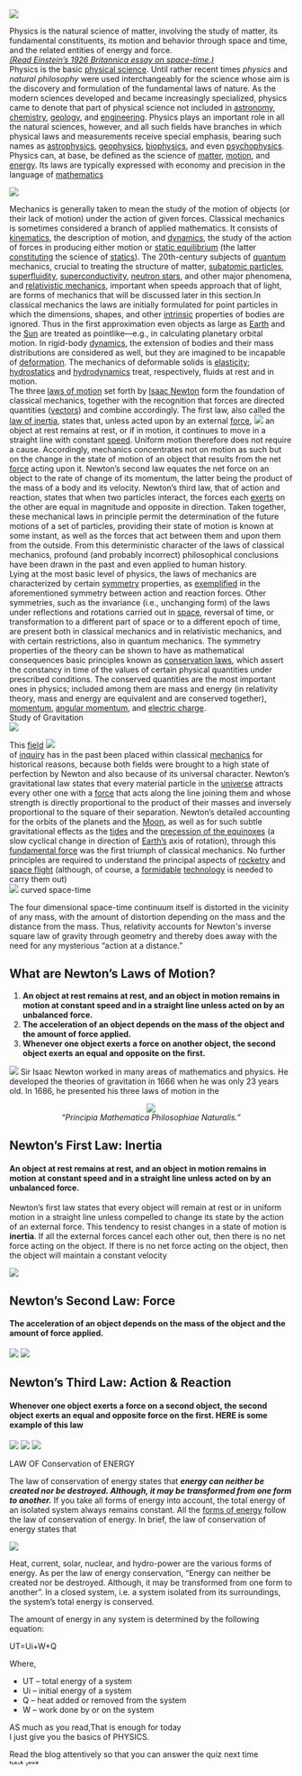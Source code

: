 <img src="https://raw.githubusercontent.com/STEAMer-Academy/Steamer-Blogs/refs/heads/main/Science/Physics/Part%202/Images/Image%201.png" />

Physics is the natural science of matter, involving the study of matter, its fundamental constituents, its motion and behavior through space and time, and the related entities of energy and force.  
[_(Read Einstein’s 1926 Britannica essay on space-time.)_](https://www.britannica.com/topic/Albert-Einstein-on-Space-Time-1987141)  
Physics is the basic [physical science](https://www.britannica.com/science/physical-science). Until rather recent times _physics_ and _natural philosophy_ were used interchangeably for the science whose aim is the discovery and formulation of the fundamental laws of nature. As the modern sciences developed and became increasingly specialized, physics came to denote that part of physical science not included in [astronomy](https://www.britannica.com/science/astronomy), [chemistry](https://www.britannica.com/science/chemistry), [geology](https://www.britannica.com/science/geology), and [engineering](https://www.britannica.com/technology/engineering). Physics plays an important role in all the natural sciences, however, and all such fields have branches in which physical laws and measurements receive special emphasis, bearing such names as [astrophysics](https://www.britannica.com/science/astrophysics), [geophysics](https://www.britannica.com/science/geophysics), [biophysics](https://www.britannica.com/science/biophysics), and even [psychophysics](https://www.britannica.com/science/psychophysics). Physics can, at base, be defined as the science of [matter](https://www.britannica.com/science/matter), [motion](https://www.britannica.com/science/motion-mechanics), and [energy](https://www.britannica.com/science/energy). Its laws are typically expressed with economy and precision in the language of [mathematics](https://www.britannica.com/science/mathematics)

  <img src="https://raw.githubusercontent.com/STEAMer-Academy/Steamer-Blogs/refs/heads/main/Science/Physics/Part%202/Images/Image%202.png" />

Mechanics is generally taken to mean the study of the motion of objects (or their lack of motion) under the action of given forces. Classical mechanics is sometimes considered a branch of applied mathematics. It consists of [kinematics](https://www.britannica.com/science/kinematics), the description of motion, and [dynamics](https://www.britannica.com/science/dynamics-physics), the study of the action of forces in producing either motion or [static equilibrium](https://www.britannica.com/science/equilibrium-physics) (the latter [constituting](https://www.merriam-webster.com/dictionary/constituting) the science of [statics](https://www.britannica.com/science/statics)). The 20th-century subjects of [quantum](https://www.merriam-webster.com/dictionary/quantum) mechanics, crucial to treating the structure of matter, [subatomic particles](https://www.britannica.com/science/subatomic-particle), [superfluidity](https://www.britannica.com/science/superfluidity), [superconductivity](https://www.britannica.com/science/superconductivity), [neutron stars](https://www.britannica.com/science/neutron-star), and other major phenomena, and [relativistic mechanics](https://www.britannica.com/science/relativistic-mechanics), important when speeds approach that of light, are forms of mechanics that will be discussed later in this section.In classical mechanics the laws are initially formulated for point particles in which the dimensions, shapes, and other [intrinsic](https://www.merriam-webster.com/dictionary/intrinsic) properties of bodies are ignored. Thus in the first approximation even objects as large as [Earth](https://www.britannica.com/place/Earth) and the [Sun](https://www.britannica.com/place/Sun) are treated as pointlike—e.g., in calculating planetary orbital motion. In rigid-body [dynamics](https://www.merriam-webster.com/dictionary/dynamics), the extension of bodies and their mass distributions are considered as well, but they are imagined to be incapable of [deformation](https://www.britannica.com/science/deformation-mechanics). The mechanics of deformable solids is [elasticity](https://www.britannica.com/science/elasticity-physics); [hydrostatics](https://www.britannica.com/science/hydrostatics) and [hydrodynamics](https://www.britannica.com/science/fluid-mechanics/Hydrodynamics#ref77483) treat, respectively, fluids at rest and in motion.  
The three [laws of motion](https://www.britannica.com/science/Newtons-laws-of-motion) set forth by [Isaac Newton](https://www.britannica.com/biography/Isaac-Newton) form the foundation of classical mechanics, together with the recognition that forces are directed quantities ([vectors](https://www.britannica.com/science/vector-physics)) and combine accordingly. The first law, also called the [law of inertia](https://www.britannica.com/science/inertia), states that, unless acted upon by an external [force](https://www.britannica.com/science/force-physics), <img src="https://raw.githubusercontent.com/STEAMer-Academy/Steamer-Blogs/refs/heads/main/Science/Physics/Part%202/Images/Image%203.png" /> an object at rest remains at rest, or if in motion, it continues to move in a straight line with constant [speed](https://www.britannica.com/technology/speed-photography). Uniform motion therefore does not require a cause. Accordingly, mechanics concentrates not on motion as such but on the change in the state of motion of an object that results from the net [force](https://www.britannica.com/science/law-of-force) acting upon it. Newton’s second law equates the net force on an object to the rate of change of its momentum, the latter being the product of the mass of a body and its velocity. Newton’s third law, that of action and reaction, states that when two particles interact, the forces each [exerts](https://www.britannica.com/dictionary/exerts) on the other are equal in magnitude and opposite in direction. Taken together, these mechanical laws in principle permit the determination of the future motions of a set of particles, providing their state of motion is known at some instant, as well as the forces that act between them and upon them from the outside. From this deterministic character of the laws of classical mechanics, profound (and probably incorrect) philosophical conclusions have been drawn in the past and even applied to human history.  
Lying at the most basic level of physics, the laws of mechanics are characterized by certain [symmetry](https://www.britannica.com/science/symmetry-physics) properties, as [exemplified](https://www.britannica.com/dictionary/exemplified) in the aforementioned symmetry between action and reaction forces. Other symmetries, such as the invariance (i.e., unchanging form) of the laws under reflections and rotations carried out in [space](https://www.britannica.com/science/space-physics-and-metaphysics), reversal of time, or transformation to a different part of space or to a different epoch of time, are present both in classical mechanics and in relativistic mechanics, and with certain restrictions, also in quantum mechanics. The symmetry properties of the theory can be shown to have as mathematical consequences basic principles known as [conservation laws](https://www.britannica.com/science/conservation-law), which assert the constancy in time of the values of certain physical quantities under prescribed conditions. The conserved quantities are the most important ones in physics; included among them are mass and energy (in relativity theory, mass and energy are equivalent and are conserved together), [momentum](https://www.britannica.com/science/momentum), [angular momentum](https://www.britannica.com/science/angular-momentum), and [electric charge](https://www.britannica.com/science/electric-charge).  
Study of Gravitation  
<img src="https://raw.githubusercontent.com/STEAMer-Academy/Steamer-Blogs/refs/heads/main/Science/Physics/Part%202/Images/Image%204.png" />

This [field](https://www.britannica.com/science/field-physics) <img src="https://raw.githubusercontent.com/STEAMer-Academy/Steamer-Blogs/refs/heads/main/Science/Physics/Part%202/Images/Image%205.png" />  
of [inquiry](https://www.britannica.com/dictionary/inquiry) has in the past been placed within classical [mechanics](https://www.britannica.com/science/mechanics) for historical reasons, because both fields were brought to a high state of perfection by Newton and also because of its universal character. Newton’s gravitational law states that every material particle in the [universe](https://www.britannica.com/science/universe) attracts every other one with a [force](https://www.britannica.com/science/force-physics) that acts along the line joining them and whose strength is directly proportional to the product of their masses and inversely proportional to the square of their separation. Newton’s detailed accounting for the orbits of the planets and the [Moon](https://www.britannica.com/place/Moon), as well as for such subtle gravitational effects as the [tides](https://www.britannica.com/science/tide) and the [precession of the equinoxes](https://www.britannica.com/science/precession-of-the-equinoxes) (a slow cyclical change in direction of [Earth’s](https://www.britannica.com/place/Earth) axis of rotation), through this [fundamental force](https://www.britannica.com/science/fundamental-interaction) was the first triumph of classical mechanics. No further principles are required to understand the principal aspects of [rocketry](https://www.britannica.com/technology/rocket-jet-propulsion-device-and-vehicle) and [space flight](https://www.britannica.com/science/space-exploration) (although, of course, a [formidable](https://www.merriam-webster.com/dictionary/formidable) [technology](https://www.britannica.com/technology/technology) is needed to carry them out)  
<img src="https://raw.githubusercontent.com/STEAMer-Academy/Steamer-Blogs/refs/heads/main/Science/Physics/Part%202/Images/Image%206.png" /> curved space-time

The four dimensional space-time continuum itself is distorted in the vicinity of any mass, with the amount of distortion depending on the mass and the distance from the mass. Thus, relativity accounts for Newton's inverse square law of gravity through geometry and thereby does away with the need for any mysterious “action at a distance.”

## **What are Newton’s Laws of Motion?**

1. **An object at rest remains at rest, and an object in motion remains in motion at constant speed and in a straight line unless acted on by an unbalanced force.**
2. **The acceleration of an object depends on the mass of the object and the amount of force applied.**
3. **Whenever one object exerts a force on another object, the second object exerts an equal and opposite on the first.**

<img src="https://raw.githubusercontent.com/STEAMer-Academy/Steamer-Blogs/refs/heads/main/Science/Physics/Part%202/Images/Image%207.png" /> Sir Isaac Newton worked in many areas of mathematics and physics. He developed the theories of gravitation in 1666 when he was only 23 years old. In 1686, he presented his three laws of motion in the

 <p align="center">
   <img src="https://raw.githubusercontent.com/STEAMer-Academy/Steamer-Blogs/refs/heads/main/Science/Physics/Part%202/Images/Image%208.png" />
   <br />
   <i>“Principia Mathematica Philosophiae Naturalis.” </i>
 </p>

## **Newton’s First Law: Inertia**

#### **An object at rest remains at rest, and an object in motion remains in motion at constant speed and in a straight line unless acted on by an unbalanced force.**

Newton’s first law states that every object will remain at rest or in uniform motion in a straight line unless compelled to change its state by the action of an external force. This tendency to resist changes in a state of motion is **inertia**. If all the external forces cancel each other out, then there is no net force acting on the object. If there is no net force acting on the object, then the object will maintain a constant velocity

<img src="https://raw.githubusercontent.com/STEAMer-Academy/Steamer-Blogs/refs/heads/main/Science/Physics/Part%202/Images/Image%209.png" />

## **Newton’s Second Law: Force**

#### **The acceleration of an object depends on the mass of the object and the amount of force applied.**

<img src="https://raw.githubusercontent.com/STEAMer-Academy/Steamer-Blogs/refs/heads/main/Science/Physics/Part%202/Images/Image%2010.png" />

<img src="https://raw.githubusercontent.com/STEAMer-Academy/Steamer-Blogs/refs/heads/main/Science/Physics/Part%202/Images/Image%2011.png" />

## **Newton’s Third Law: Action & Reaction**

#### **Whenever one object exerts a force on a second object, the second object exerts an equal and opposite force on the first.** **HERE is some example of this law**

<img src="https://raw.githubusercontent.com/STEAMer-Academy/Steamer-Blogs/refs/heads/main/Science/Physics/Part%202/Images/Image%2012.png" />

<img src="https://raw.githubusercontent.com/STEAMer-Academy/Steamer-Blogs/refs/heads/main/Science/Physics/Part%202/Images/Image%2013.png" />

<img src="https://raw.githubusercontent.com/STEAMer-Academy/Steamer-Blogs/refs/heads/main/Science/Physics/Part%202/Images/Image%2014.png" />

LAW OF Conservation of ENERGY

The law of conservation of energy states that **_energy can neither be created nor be destroyed. Although, it may be transformed from one form to another._** If you take all forms of energy into account, the total energy of an isolated system always remains constant. All the [forms of energy](https://byjus.com/physics/energy/) follow the law of conservation of energy. In brief, the law of conservation of energy states that

<img src="https://raw.githubusercontent.com/STEAMer-Academy/Steamer-Blogs/refs/heads/main/Science/Physics/Part%202/Images/Image%2015.png" />

Heat, current, solar, nuclear, and hydro-power are the various forms of energy. As per the law of energy conservation, “Energy can neither be created nor be destroyed. Although, it may be transformed from one form to another”. In a closed system, i.e. a system isolated from its surroundings, the system’s total energy is conserved.

The amount of energy in any system is determined by the following equation:

UT=Ui+W+Q

Where,

- UT – total energy of a system
- Ui – initial energy of a system
- Q – heat added or removed from the system
- W – work done by or on the system

AS much as you read,That is enough for today  
I just give you the basics of PHYSICS.

Read the blog attentively so that you can answer the quiz next time  
 ᵗᑋᵃᐢᵏ ᵞᵒᵘ\*
